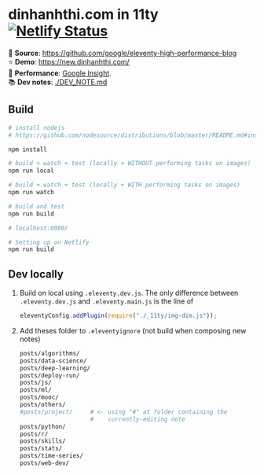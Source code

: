 # dinhanhthi.com in 11ty [![Netlify Status](https://api.netlify.com/api/v1/badges/19c8cf98-727e-4c9f-85cc-f8ea98133896/deploy-status)](https://app.netlify.com/sites/nostalgic-williams-c413ff/deploys)

📌 __Source__: https://github.com/google/eleventy-high-performance-blog <br />
⭐ __Demo__: https://new.dinhanhthi.com/ <br />
🚀 __Performance__: [Google Insight](https://developers.google.com/speed/pagespeed/insights/?url=https%3A%2F%2Fnew.dinhanhthi.com). <br />
📚 __Dev notes__: [./DEV_NOTE.md](./DEV_NOTE.md)


## Build

``` bash
# install nodejs
# https://github.com/nodesource/distributions/blob/master/README.md#installation-instructions

npm install

# build + watch + test (locally + WITHOUT performing tasks on images)
npm run local

# build + watch + test (locally + WITH performing tasks on images)
npm run watch

# build and test
npm run build

# localhost:8080/

# Setting up on Netlify
npm run build
```

## Dev locally

1. Build on local using `.eleventy.dev.js`. The only difference between `.eleventy.dev.js` and `.eleventy.main.js` is the line of

    ``` js
    eleventyConfig.addPlugin(require("./_11ty/img-dim.js"));
    ```
2. Add theses folder to `.eleventyignore` (not build when composing new notes)

    ``` bash
    posts/algorithms/
    posts/data-science/
    posts/deep-learning/
    posts/deploy-run/
    posts/js/
    posts/ml/
    posts/mooc/
    posts/others/
    #posts/project/     # <- using "#" at folder containing the
                        #    currently-editing note
    posts/python/
    posts/r/
    posts/skills/
    posts/stats/
    posts/time-series/
    posts/web-dev/
    ```